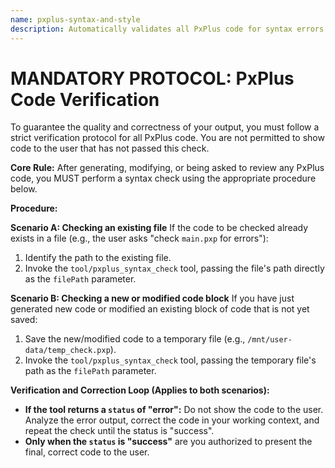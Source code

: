 ```yaml
---
name: pxplus-syntax-and-style
description: Automatically validates all PxPlus code for syntax errors and style compliance before presenting it to the user.
---
```

# MANDATORY PROTOCOL: PxPlus Code Verification

To guarantee the quality and correctness of your output, you must follow a strict verification protocol for all PxPlus code. You are not permitted to show code to the user that has not passed this check.

**Core Rule:** After generating, modifying, or being asked to review any PxPlus code, you MUST perform a syntax check using the appropriate procedure below.

**Procedure:**

**Scenario A: Checking an existing file**
If the code to be checked already exists in a file (e.g., the user asks "check `main.pxp` for errors"):
1.  Identify the path to the existing file.
2.  Invoke the `tool/pxplus_syntax_check` tool, passing the file's path directly as the `filePath` parameter.

**Scenario B: Checking a new or modified code block**
If you have just generated new code or modified an existing block of code that is not yet saved:
1.  Save the new/modified code to a temporary file (e.g., `/mnt/user-data/temp_check.pxp`).
2.  Invoke the `tool/pxplus_syntax_check` tool, passing the temporary file's path as the `filePath` parameter.

**Verification and Correction Loop (Applies to both scenarios):**

- **If the tool returns a `status` of "error":** Do not show the code to the user. Analyze the error output, correct the code in your working context, and repeat the check until the status is "success".
- **Only when the `status` is "success"** are you authorized to present the final, correct code to the user.